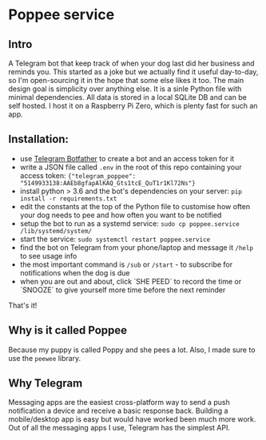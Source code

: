 # Poppee service

## Intro
A Telegram bot that keep track of when your dog last did her business and reminds you. This started as a joke but we actually find it useful day-to-day, so I'm open-sourcing it in the hope that some else likes it too. The main design goal is simplicity over anything else.  It is a sinle Python file with minimal dependencies. All data is stored in a local SQLite DB and can be self hosted. I host it on a Raspberry Pi Zero, which is plenty fast for such an app.

## Installation:
 - use [Telegram Botfather](https://core.telegram.org/bots) to create a bot and an access token for it
 - write a JSON file called `.env` in the root of this repo containing your access token: `{"telegram_poppee": "5149933138:AAEb8gfapAlKAQ_Gts1tcE_QuT1r1Kl72Ns"}` 
 - install python > 3.6 and the bot's dependencies on your server: `pip install -r requirements.txt`
 - edit the constants at the top of the Python file to customise how often your dog needs to pee and how often you want to be notified
 - setup the bot to run as a systemd service: `sudo cp poppee.service /lib/systemd/system/`
 - start the service: `sudo systemctl restart poppee.service`
 - find the bot on Telegram from your phone/laptop and message it `/help` to see usage info
 - the most important command is `/sub` or `/start` - to subscribe for notifications when the dog is due
 - when you are out and about, click ´SHE PEED´ to record the time or ´SNOOZE´ to give yourself more time before the next reminder

 That's it!

 ## Why is it called Poppee
 Because my puppy is called Poppy and she pees a lot. Also, I made sure to use the `peewee` library.

 ## Why Telegram

 Messaging apps are the easiest cross-platform way to send a push notification a device and receive a basic response back. Building a mobile/desktop app is easy but would have worked been much more work. Out of all the messaging apps I use, Telegram has the simplest API.